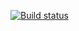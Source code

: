 [![Build status](https://ci.appveyor.com/api/projects/status/8v0sl3j3iqf27ddt?svg=true)](https://ci.appveyor.com/project/dadiakov/ajs-hw-7-2)
